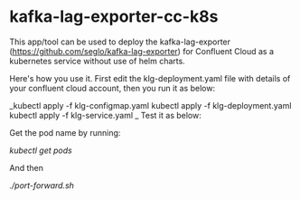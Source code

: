 # kafka-lag-exporter-cc-k8s
This app/tool can be used to deploy the kafka-lag-exporter (https://github.com/seglo/kafka-lag-exporter) for Confluent Cloud as a kubernetes service without use of helm charts.

Here's how you use it. First edit the klg-deployment.yaml file with details of your confluent cloud account, then you run it as below:

_kubectl apply -f klg-configmap.yaml
kubectl apply -f klg-deployment.yaml
kubectl apply -f klg-service.yaml
_
Test it as below:

Get the pod name by running:

_kubectl get pods_

And then

_./port-forward.sh <your pod name>_
